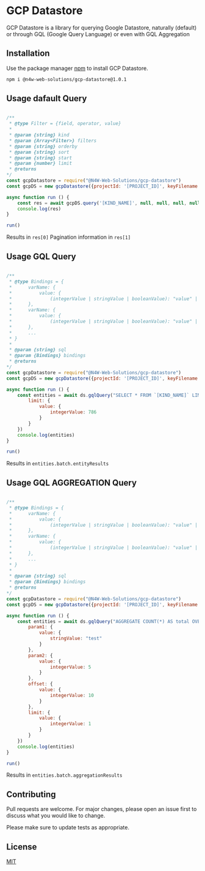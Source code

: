 # GCP Datastore

GCP Datastore is a library for querying Google Datastore, naturally (default) or through GQL (Google Query Language) or even with GQL Aggregation

## Installation

Use the package manager [npm](https://docs.npmjs.com/about-npm) to install GCP Datastore.

```bash
npm i @n4w-web-solutions/gcp-datastore@1.0.1
```

## Usage dafault Query

```javascript

/**
 * @type Filter = {field, operator, value}
 * 
 * @param {string} kind 
 * @param {Array<Filter>} filters 
 * @param {string} orderby 
 * @param {string} sort 
 * @param {string} start 
 * @param {number} limit 
 * @returns 
*/
const gcpDatastore = require("@N4W-Web-Solutions/gcp-datastore")
const gcpDS = new gcpDatastore({projectId: '[PROJECT_ID]', keyFilename: '[/PATH/TO/KEYFILE.json]'})

async function run () {
    const res = await gcpDS.query('[KIND_NAME]', null, null, null, null, 1)
    console.log(res)
}

run()

```

Results in ``res[0]``
Pagination information in ``res[1]``

## Usage GQL Query

```javascript

/**
 * @type Bindings = {
 *      varName: {
 *          value: {
 *              (integerValue | stringValue | booleanValue): "value" | 676 | true
 *      },
 *      varName: {
 *          value: {
 *              (integerValue | stringValue | booleanValue): "value" | 676 | true
 *      },
 *      ...
 * }
 * 
 * @param {string} sql 
 * @param {Bindings} bindings
 * @returns 
*/
const gcpDatastore = require("@N4W-Web-Solutions/gcp-datastore")
const gcpDS = new gcpDatastore({projectId: '[PROJECT_ID]', keyFilename: '[/PATH/TO/KEYFILE.json]'})

async function run () {
    const entities = await ds.gqlQuery("SELECT * FROM `[KIND_NAME]` LIMIT @limit", {
        limit: {
            value: {
                integerValue: 786
            }
        }
    })
    console.log(entities)
}

run()

```

Results in ``entities.batch.entityResults``

## Usage GQL AGGREGATION Query

```javascript

/**
 * @type Bindings = {
 *      varName: {
 *          value: {
 *              (integerValue | stringValue | booleanValue): "value" | 676 | true
 *      },
 *      varName: {
 *          value: {
 *              (integerValue | stringValue | booleanValue): "value" | 676 | true
 *      },
 *      ...
 * }
 * 
 * @param {string} sql 
 * @param {Bindings} bindings
 * @returns 
*/
const gcpDatastore = require("@N4W-Web-Solutions/gcp-datastore")
const gcpDS = new gcpDatastore({projectId: '[PROJECT_ID]', keyFilename: '[/PATH/TO/KEYFILE.json]'})

async function run () {
    const entities = await ds.gqlQuery("AGGREGATE COUNT(*) AS total OVER (SELECT * FROM `[KIND_NAME]` WHERE param1 = @param1 AND param2 = @param2 LIMIT @limit OFFSET @offset)", {
        param1: {
            value: {
                stringValue: "test"
            }
        },
        param2: {
            value: {
                integerValue: 5
            }
        },
        offset: {
            value: {
                integerValue: 10
            }
        },
        limit: {
            value: {
                integerValue: 1
            }
        }
    })
    console.log(entities)
}

run()

```

Results in ``entities.batch.aggregationResults``


## Contributing

Pull requests are welcome. For major changes, please open an issue first
to discuss what you would like to change.

Please make sure to update tests as appropriate.

## License

[MIT](https://choosealicense.com/licenses/mit/)
